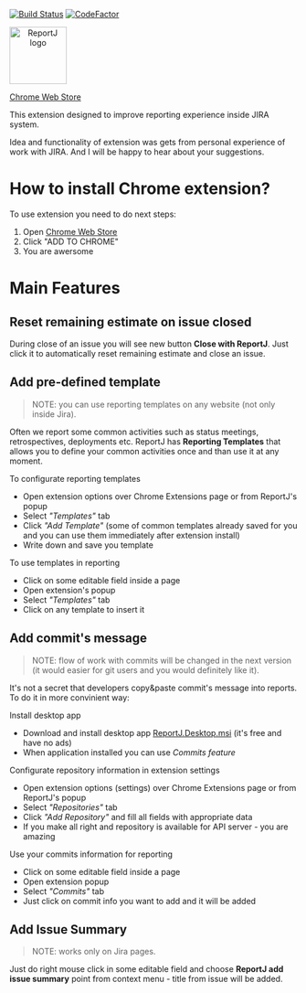 [![Build Status](https://travis-ci.org/mishani0x0ef/ReportJ.svg?branch=master)](https://travis-ci.org/mishani0x0ef/ReportJ)
[![CodeFactor](https://www.codefactor.io/repository/github/mishani0x0ef/reportj/badge)](https://www.codefactor.io/repository/github/mishani0x0ef/reportj)

<img src="https://github.com/mishani0x0ef/ReportJ/blob/master/ReportJ.Extension.Chrome/app/img/logo-lg.png" alt="ReportJ logo" height="100" style="text-align: center; display: block;">

[Chrome Web Store](https://chrome.google.com/webstore/detail/reportj/hijbdbjoelgicnhnghhhlkpbhjdmchfg?hl=en-US)

This extension designed to improve reporting experience inside JIRA system.

Idea and functionality of extension was gets from personal experience of work with JIRA. And I will be happy to hear about your suggestions.

# How to install Chrome extension?

To use extension you need to do next steps:

1. Open [Chrome Web Store](https://chrome.google.com/webstore/detail/reportj/hijbdbjoelgicnhnghhhlkpbhjdmchfg?hl=en-US)
2. Click "ADD TO CHROME"
3. You are awersome

# Main Features

## Reset remaining estimate on issue closed

During close of an issue you will see new button **Close with ReportJ**. Just click it to automatically reset remaining estimate and close an issue.

## Add pre-defined template

> NOTE: you can use reporting templates on any website (not only inside Jira).

Often we report some common activities such as status meetings, retrospectives, deployments etc. ReportJ has **Reporting Templates**  that allows you to define your common activities once and than use it at any moment.

To configurate reporting templates

* Open extension options over Chrome Extensions page or from ReportJ's popup
* Select *"Templates"* tab
* Click *"Add Template"* (some of common templates already saved for you and you can use them immediately after extension install)
* Write down and save you template

To use templates in reporting

* Click on some editable field inside a page
* Open extension's popup 
* Select *"Templates"* tab
* Click on any template to insert it

## Add commit's message

> NOTE: flow of work with commits will be changed in the next version (it would easier for git users and you would definitely like it).

It's not a secret that developers copy&paste commit's message into reports. To do it in more convinient way:

Install desktop app

* Download and install desktop app [ReportJ.Desktop.msi](https://github.com/mishani0x0ef/ReportJ/releases/latest) (it's free and have no ads)
* When application installed you can use *Commits feature*

Configurate repository information in extension settings

* Open extension options (settings) over Chrome Extensions page or from ReportJ's popup
* Select *"Repositories"* tab
* Click *"Add Repository"* and fill all fields with appropriate data
* If you make all right and repository is available for API server - you are amazing

Use your commits information for reporting

* Click on some editable field inside a page
* Open extension popup 
* Select *"Commits"* tab
* Just click on commit info you want to add and it will be added

## Add Issue Summary

> NOTE: works only on Jira pages.

Just do right mouse click in some editable field and choose **ReportJ add issue summary** point from context menu - title from issue will be added.
